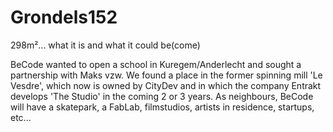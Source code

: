 # Grondels152
298m²... what it is and what it could be(come)

BeCode wanted to open a school in Kuregem/Anderlecht and sought a partnership with Maks vzw. We found a place in the former spinning mill 'Le Vesdre', which now is owned by CityDev and in which the company Entrakt develops 'The Studio' in the coming 2 or 3 years.
As neighbours, BeCode will have a skatepark, a FabLab, filmstudios, artists in residence, startups, etc...
